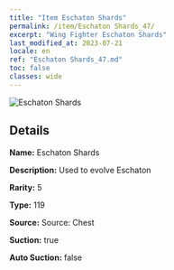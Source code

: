 ```yaml
---
title: "Item Eschaton Shards"
permalink: /item/Eschaton Shards_47/
excerpt: "Wing Fighter Eschaton Shards"
last_modified_at: 2023-07-21
locale: en
ref: "Eschaton Shards_47.md"
toc: false
classes: wide
---
```



 ![Eschaton Shards](/images/item/Eschaton_Shards_p.png)



## Details

 **Name:** Eschaton Shards 

 **Description:** Used to evolve Eschaton

 **Rarity:** 5 

 **Type:** 119 

 **Source:** Source: Chest 

 **Suction:** true 

 **Auto Suction:** false 


